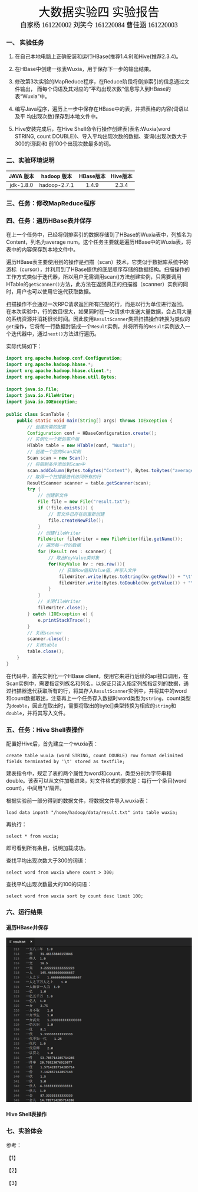 <center> <font color=#000000 size=6 face="黑体">大数据实验四  实验报告</font></center>

<center> <font color=#000000 size=4 face="宋体">白家杨 161220002   刘笑今 161220084   曹佳涵 161220003</font></center>

### 一、  实验任务

1. 在自己本地电脑上正确安装和运行HBase(推荐1.4.9)和Hive(推荐2.3.4)。

2. 在HBase中创建一张表Wuxia，用于保存下一步的输出结果。

3. 修改第3次实验的MapReduce程序，在Reduce阶段将倒排索引的信息通过文件输出， 而每个词语及其对应的“平均出现次数”信息写入到HBase的表“Wuxia”中。

4. 编写Java程序，遍历上一步中保存在HBase中的表，并把表格的内容(词语以及平 均出现次数)保存到本地文件中。

5. Hive安装完成后，在Hive Shell命令行操作创建表(表名:Wuxia(word STRING, count DOUBLE))、导入平均出现次数的数据、查询(出现次数大于300的词语)和 前100个出现次数最多的词。

### 二、实验环境说明

| JAVA 版本 | hadoop 版本  | HBase版本 | Hive版本 |
| :-------: | :----------: | :-------: | :------: |
| jdk-1.8.0 | hadoop-2.7.1 |   1.4.9   |  2.3.4   |

### 三、任务：修改MapReduce程序

### 四、任务：遍历HBase表并保存

在上一个任务中，已经将倒排索引的数据存储到了HBase的Wuxia表中，列族名为Content，列名为average num。这个任务主要就是遍历HBase中的Wuxia表，将表中的内容保存到本地文件中。

遍历HBase表主要使用到的操作是扫描（scan）技术，它类似于数据库系统中的游标（cursor），并利用到了HBase提供的底层顺序存储的数据结构。扫描操作的工作方式类似于迭代器，所以用户无需调用scan()方法创建实例，只需要调用HTable的`getScanner()`方法，此方法在返回真正的扫描器（scanner）实例的同时，用户也可以使用它迭代获取数据。

扫描操作不会通过一次RPC请求返回所有匹配的行，而是以行为单位进行返回。在本次实验中，行的数目很大，如果同时在一次请求中发送大量数据，会占用大量的系统资源并消耗很长时间。因此使用`ResultScanner`类把扫描操作转换为类似的`get`操作，它将每一行数据封装成一个`Result`实例，并将所有的`Result`实例放入一个迭代器中，通过`next()`方法进行遍历。

实际代码如下：

```java
import org.apache.hadoop.conf.Configuration;
import org.apache.hadoop.hbase.*;
import org.apache.hadoop.hbase.client.*;
import org.apache.hadoop.hbase.util.Bytes;

import java.io.File;
import java.io.FileWriter;
import java.io.IOException;

public class ScanTable {
    public static void main(String[] args) throws IOException {
        // 创建所需的配置
        Configuration conf = HBaseConfiguration.create();
        // 实例化一个新的客户端
        HTable table = new HTable(conf, "Wuxia");
        // 创建一个空的Scan实例
        Scan scan = new Scan();
        // 将限制条件添加到Scan中
        scan.addColumn(Bytes.toBytes("Content"), Bytes.toBytes("average num"));
        // 取得一个扫描器迭代访问所有的行
        ResultScanner scanner = table.getScanner(scan);
        try {
            // 创建新文件
            File file = new File("result.txt");
            if (!file.exists()) {
                // 若文件已存在则重新创建
                file.createNewFile();
            }
            // 创建fileWriter
            FileWriter fileWriter = new FileWriter(file.getName());
            // 遍历每一行的数据
            for (Result res : scanner) {
                // 取出KeyValue类对象
                for(KeyValue kv : res.raw()){
                    // 获取Row值和Value值，并写入文件
                    fileWriter.write(Bytes.toString(kv.getRow()) + "\t");
                    fileWriter.write(Bytes.toDouble(kv.getValue()) + "\r\n");
                }
            }
            // 关闭fileWriter
            fileWriter.close();
        } catch (IOException e) {
            e.printStackTrace();
        }
        // 关闭scanner
        scanner.close();
        // 关闭table
        table.close();
    }
}

```

在代码中，首先实例化一个HBase client，使用它来进行后续的api接口调用，在Scan实例中，需要指定列族名和列名，以保证只读入指定列族指定列的数据，通过扫描器迭代获取所有的行，将其存入`ResultScanner`实例中，并将其中的word和count数据取出，注意再上一个任务存入数据时word类型为`string`，count类型为`double`，因此在取出时，需要将取出的byte[]类型转换为相应的`string`和`double`，并将其写入文件。

### 五、任务：Hive Shell表操作

配置好Hive后，首先建立一个wuxia表：

```mysql
create table wuxia (word STRING, count DOUBLE) row format delimited fields terminated by '\t' stored as textfile;
```

建表指令中，规定了表的两个属性为word和count，类型分别为字符串和double。该表可以从文件加载进来，对文件格式的要求是：每行一个条目(word count)，中间用'\t'隔开。

根据实验前一部分得到的数据文件，将数据文件导入wuxia表：

```mysql
load data inpath "/home/hadoop/data/result.txt" into table wuxia;
```

再执行：

```mysql
select * from wuxia;
```

即可看到所有条目，说明加载成功。

查找平均出现次数大于300的词语：

```mysql
select word from wuxia where count > 300;
```

查找平均出现次数最大的100的词语：

```mysql
select word from wuxia sort by count desc limit 100;
```

### 六、运行结果

#### 遍历HBase并保存

![](https://github.com/njubigdata04/InvertedIndexWithHbase/blob/master/scanHBase.png)



#### Hive Shell表操作



### 七、实验体会

参考：

【1】

【2】

【3】